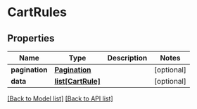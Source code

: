# CartRules

## Properties
Name | Type | Description | Notes
------------ | ------------- | ------------- | -------------
**pagination** | [**Pagination**](#Pagination) |  | [optional] 
**data** | [**list[CartRule]**](#CartRule) |  | [optional] 

[[Back to Model list]](#documentation-for-models) [[Back to API list]](#documentation-for-api-endpoints)


